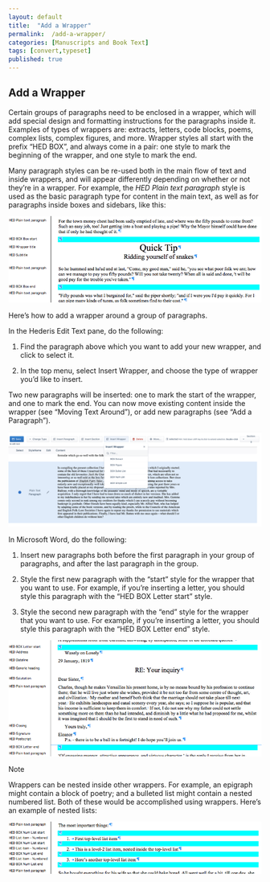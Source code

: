 ```yaml
---
layout: default
title:  "Add a Wrapper"
permalink:  /add-a-wrapper/
categories: [Manuscripts and Book Text]
tags: [convert,typeset]
published: true
---
```


<section data-type="chapter" class="hsecchapter" data-hederis-type="hsecchapter" id="add-a-wrapper" data-pi-attrs="id: add-a-wrapper; data-tags: convert,typeset;" role="doc-chapter" data-tags="convert,typeset" data-author-name=" " data-book-title=" " title="Add a Wrapper"><h1 data-hederis-type="hblkchaptitle" class="hblkchaptitle" id="pSGyU4cya">Add a Wrapper</h1><p class="hblkp" data-hederis-type="hblkp" id="pWSB3VDrs">Certain groups of paragraphs need to be enclosed in a wrapper, which will add special design and formatting instructions for the paragraphs inside it. Examples of types of wrappers are: extracts, letters, code blocks, poems, complex lists, complex figures, and more. Wrapper styles all start with the prefix &#8220;HED BOX&#8221;, and always come in a pair: one style to mark the beginning of the wrapper, and one style to mark the end.</p><p class="hblkp" data-hederis-type="hblkp" id="pELYmIevy">Many paragraph styles can be re-used both in the main flow of text and inside wrappers, and will appear differently depending on whether or not they&#8217;re in a wrapper. For example, the <em class="hspanem" data-hederis-type="hspanem" id="pBQEk7tMu">HED Plain text paragraph</em> style is used as the basic paragraph type for content in the main text, as well as for paragraphs inside boxes and sidebars, like this:</p><img data-hederis-type="hblkimg" class="hblkimg" id="pAGWh65Yd" src="/images/wrapper1.png" data-img-src="wrapper1.png"/><p class="hblkp" data-hederis-type="hblkp" id="pbJTfmlgK">Here&#8217;s how to add a wrapper around a group of paragraphs.</p><p class="hblkp" data-hederis-type="hblkp" id="p1bnw8blj">In the Hederis Edit Text pane, do the following:</p><ol class="hwprnumlist" data-hederis-type="hwprnumlist" id="pucfsZkmR"><li class="hblkoli" data-hederis-type="hblkoli" id="liSWSOnOL2"><p class="hblkoli" data-hederis-type="hblklip" id="pqP5NGuw1">Find the paragraph above which you want to add your new wrapper, and click to select it.</p></li><li class="hblkoli" data-hederis-type="hblkoli" id="liKbDKv4V8"><p class="hblkoli" data-hederis-type="hblklip" id="pkFc0IR5C">In the top menu, select Insert Wrapper, and choose the type of wrapper you&#8217;d like to insert.</p></li></ol><p class="hblkp" data-hederis-type="hblkp" id="paGZRWVyO">Two new paragraphs will be inserted: one to mark the start of the wrapper, and one to mark the end. You can now move existing content inside the wrapper (see &#8220;Moving Text Around&#8221;), or add new paragraphs (see &#8220;Add a Paragraph&#8221;).</p><img data-hederis-type="hblkimg" class="hblkimg" id="pOk3iZIX1" src="/images/wrapper2.png" data-img-src="wrapper2.png"/><p class="hblkp" data-hederis-type="hblkp" id="pKjVpvtjh">In Microsoft Word, do the following:</p><ol class="hwprnumlist" data-hederis-type="hwprnumlist" id="pbnCjlHwR"><li class="hblkoli" data-hederis-type="hblkoli" id="li8szGxmx2"><p class="hblkoli" data-hederis-type="hblklip" id="pnt8SKElR">Insert new paragraphs both before the first paragraph in your group of paragraphs, and after the last paragraph in the group.</p></li><li class="hblkoli" data-hederis-type="hblkoli" id="li1hUJLYwL"><p class="hblkoli" data-hederis-type="hblklip" id="pWCk1TbAp">Style the first new paragraph with the &#8220;start&#8221; style for the wrapper that you want to use. For example, if you&#8217;re inserting a letter, you should style this paragraph with the &#8220;HED BOX Letter start&#8221; style.</p></li><li class="hblkoli" data-hederis-type="hblkoli" id="liaAkxWyNH"><p class="hblkoli" data-hederis-type="hblklip" id="p7EJj1s4L">Style the second new paragraph with the &#8220;end&#8221; style for the wrapper that you want to use. For example, if you&#8217;re inserting a letter, you should style this paragraph with the &#8220;HED BOX Letter end&#8221; style.</p></li></ol><img data-hederis-type="hblkimg" class="hblkimg" id="p5tteBAK8" src="/images/letter1.png" data-img-src="letter1.png"/><aside class="hwprbox box" data-hederis-type="hwprbox" id="pFkroRgpd" data-type="sidebar"><p class="hblktype" data-hederis-type="hblktype" id="pQ66widp9">Note</p><p class="hblkp" data-hederis-type="hblkp" id="pzigkd9OX">Wrappers can be nested inside other wrappers. For example, an epigraph might contain a block of poetry; and a bulleted list might contain a nested numbered list. Both of these would be accomplished using wrappers. Here&#8217;s an example of nested lists:</p></aside><img data-hederis-type="hblkimg" class="hblkimg" id="pHc35whkU" src="/images/list1.png" data-img-src="list1.png"/></section>